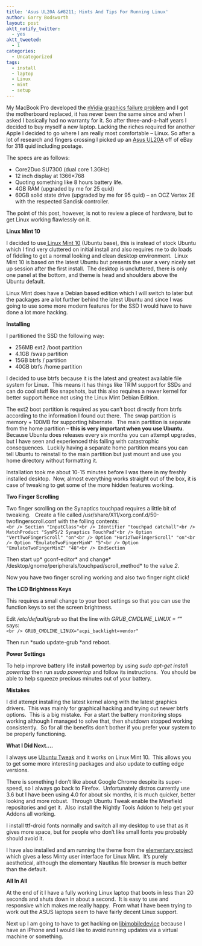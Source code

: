 ```yaml
---
title: 'Asus UL20A &#8211; Hints And Tips For Running Linux'
author: Garry Bodsworth
layout: post
aktt_notify_twitter:
  - yes
aktt_tweeted:
  - 1
categories:
  - Uncategorized
tags:
  - install
  - laptop
  - Linux
  - mint
  - setup
---
```

My MacBook Pro developed the [nVidia graphics failure problem][1] and I got the motherboard replaced, it has never been the same since and when I asked I basically had no warranty for it. So after three-and-a-half years I decided to buy myself a new laptop. Lacking the riches required for another Apple I decided to go where I am really most comfortable &#8211; Linux. So after a lot of research and fingers crossing I picked up an [Asus UL20A][2] off of eBay for 318 quid including postage.

The specs are as follows:

*   Core2Duo SU7300 (dual core 1.3GHz)
*   12 inch display at 1366&#215;768
*   Quoting something like 8 hours battery life.
*   4GB RAM (upgraded by me for 25 quid)
*   60GB solid state drive (upgraded by me for 95 quid) &#8211; an OCZ Vertex 2E with the respected Sandisk controller.

The point of this post, however, is not to review a piece of hardware, but to get Linux working flawlessly on it.

**Linux Mint 10**

I decided to use[ Linux Mint 10][3] (Ubuntu base), this is instead of stock Ubuntu which I find very cluttered on initial install and also requires me to do loads of fiddling to get a normal looking and clean desktop environment.  Linux Mint 10 is based on the latest Ubuntu but presents the user a very nicely set up session after the first install.  The desktop is uncluttered, there is only one panel at the bottom, and theme is head and shoulders above the Ubuntu default.

Linux Mint does have a Debian based edition which I will switch to later but the packages are a lot further behind the latest Ubuntu and since I was going to use some more modern features for the SSD I would have to have done a lot more hacking.

**Installing**

I partitioned the SSD the following way:

*   256MB ext2 /boot partition
*   4.1GB /swap partition
*   15GB btrfs / partition
*   40GB btrfs /home partition

I decided to use btrfs because it is the latest and greatest available file system for Linux.  This means it has things like TRIM support for SSDs and can do cool stuff like snapshots, but this also requires a newer kernel for better support hence not using the Linux Mint Debian Edition.

The ext2 boot partition is required as you can&#8217;t boot directly from btrfs according to the information I found out there.  The swap partition is memory + 100MB for supporting hibernate.  The main partition is separate from the home partition &#8211; **this is very important when you use Ubuntu**.  Because Ubuntu does releases every six months you can attempt upgrades, but I have seen and experienced this failing with catastrophic consequences.  Luckily having a separate home partition means you can tell Ubuntu to reinstall to the main partition but just mount and use you home directory without formatting it.

Installation took me about 10-15 minutes before I was there in my freshly installed desktop.  Now, almost everything works straight out of the box, it is case of tweaking to get some of the more hidden features working.

**Two Finger Scrolling**

Two finger scrolling on the Synaptics touchpad requires a little bit of tweaking.   Create a file called /usr/share/X11/xorg.conf.d/50-twofingerscroll.conf with the folling contents:  
`<br />
Section "InputClass"<br />
Identifier "touchpad catchall"<br />
MatchProduct "SynPS/2 Synaptics TouchPad"<br />
Option "VertTwoFingerScroll" "on"<br />
Option "HorizTwoFingerScroll" "on"<br />
Option "EmulateTwoFingerMinW" "5"<br />
Option "EmulateTwoFingerMinZ" "48"<br />
EndSection`

Then start up* gconf-editor* and change* /desktop/gnome/peripherals/touchpad/scroll_method* to the value *2*.

Now you have two finger scrolling working and also two finger right click!

**The LCD Brightness Keys**

This requires a small change to your boot settings so that you can use the function keys to set the screen brightness.

Edit */etc/default/grub* so that the line with *GRUB\_CMDLINE\_LINUX = &#8220;&#8221;* says:  
`<br />
GRUB_CMDLINE_LINUX="acpi_backlight=vendor"`

Then run *sudo update-grub *and reboot.

**Power Settings**

To help improve battery life install powertop by using *sudo apt-get install powertop* then run *sudo powertop* and follow its instructions.  You should be able to help squeeze precious minutes out of your battery.

**Mistakes**

I did attempt installing the latest kernel along with the latest graphics drivers.  This was mainly for graphical hacking and trying out newer btrfs options.  This is a big mistake.  For a start the battery monitoring stops working although I managed to solve that, then shutdown stopped working consistently.  So for all the benefits don&#8217;t bother if you prefer your system to be properly functioning.

**What I Did Next&#8230;.**

I always use [Ubuntu Tweak][4] and it works on Linux Mint 10.  This allows you to get some more interesting packages and also update to cutting edge versions.

There is something I don&#8217;t like about Google Chrome despite its super-speed, so I always go back to Firefox.  Unfortunately distros currently use 3.6 but I have been using 4.0 for about six months, it is much quicker, better looking and more robust.  Through Ubuntu Tweak enable the Minefield repositories and get it.  Also install the Nightly Tools Addon to help get your Addons all working.

I install ttf-droid fonts normally and switch all my desktop to use that as it gives more space, but for people who don&#8217;t like small fonts you probably should avoid it.

I have also installed and am running the theme from the [elementary project][5] which gives a less Minty user interface for Linux Mint.  It&#8217;s purely aesthetical, although the elementary Nautilus file browser is much better than the default.

**All In All**

At the end of it I have a fully working Linux laptop that boots in less than 20 seconds and shuts down in about a second.  It is easy to use and responsive which makes me really happy.  From what I have been trying to work out the ASUS laptops seem to have fairly decent Linux support.

Next up I am going to have to get hacking on [libimobiledevice][6] because I have an iPhone and I would like to avoid running updates via a virtual machine or something.

 [1]: http://support.apple.com/kb/TS2377
 [2]: http://www.amazon.com/UL20A-A1-Light-12-1-Inch-Silver-Laptop/dp/B002PAQXAE
 [3]: http://www.linuxmint.com/
 [4]: http://ubuntu-tweak.com/
 [5]: http://www.elementary-project.com/
 [6]: http://www.libimobiledevice.org/